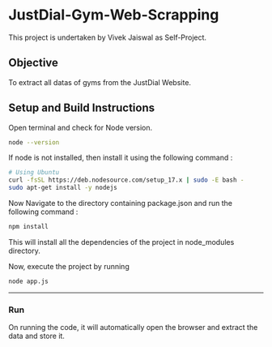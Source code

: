 # JustDial-Gym-Web-Scrapping
This project is undertaken by Vivek Jaiswal as Self-Project.
## Objective
To extract all datas of gyms from the JustDial Website.
## Setup and Build Instructions
Open terminal and check for Node version.

```bash
node --version
```
If node is not installed, then install it using the following command :
```bash
# Using Ubuntu
curl -fsSL https://deb.nodesource.com/setup_17.x | sudo -E bash -
sudo apt-get install -y nodejs
```
Now Navigate to the directory containing package.json and run the following command : 
```bash
npm install
```
This will install all the dependencies of the project in node_modules directory.

Now, execute the project by running 
```bash
node app.js
```
---
### Run
On running the code, it will automatically open the browser and extract the data and store it.
